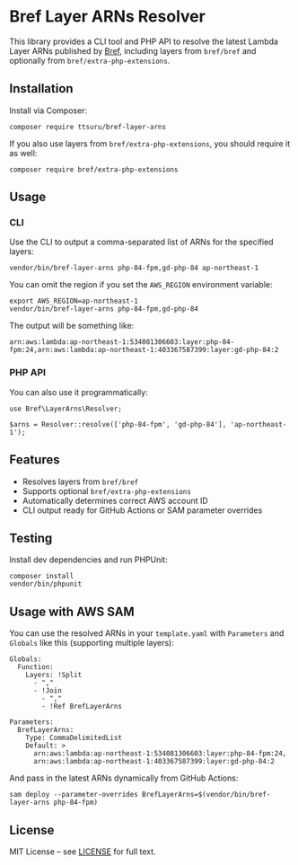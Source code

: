 # Bref Layer ARNs Resolver

This library provides a CLI tool and PHP API to resolve the latest Lambda Layer ARNs published by [Bref](https://bref.sh), including layers from `bref/bref` and optionally from `bref/extra-php-extensions`.

## Installation

Install via Composer:

```
composer require ttsuru/bref-layer-arns
```

If you also use layers from `bref/extra-php-extensions`, you should require it as well:

```
composer require bref/extra-php-extensions
```

## Usage

### CLI

Use the CLI to output a comma-separated list of ARNs for the specified layers:

```
vendor/bin/bref-layer-arns php-84-fpm,gd-php-84 ap-northeast-1
```

You can omit the region if you set the `AWS_REGION` environment variable:

```
export AWS_REGION=ap-northeast-1
vendor/bin/bref-layer-arns php-84-fpm,gd-php-84
```

The output will be something like:

```
arn:aws:lambda:ap-northeast-1:534081306603:layer:php-84-fpm:24,arn:aws:lambda:ap-northeast-1:403367587399:layer:gd-php-84:2
```

### PHP API

You can also use it programmatically:

```
use Bref\LayerArns\Resolver;

$arns = Resolver::resolve(['php-84-fpm', 'gd-php-84'], 'ap-northeast-1');
```

## Features

- Resolves layers from `bref/bref`
- Supports optional `bref/extra-php-extensions`
- Automatically determines correct AWS account ID
- CLI output ready for GitHub Actions or SAM parameter overrides

## Testing

Install dev dependencies and run PHPUnit:

```
composer install
vendor/bin/phpunit
```

## Usage with AWS SAM


You can use the resolved ARNs in your `template.yaml` with `Parameters` and `Globals` like this (supporting multiple layers):

```
Globals:
  Function:
    Layers: !Split
      - ","
      - !Join
        - ","
        - !Ref BrefLayerArns

Parameters:
  BrefLayerArns:
    Type: CommaDelimitedList
    Default: >
      arn:aws:lambda:ap-northeast-1:534081306603:layer:php-84-fpm:24,
      arn:aws:lambda:ap-northeast-1:403367587399:layer:gd-php-84:2
```

And pass in the latest ARNs dynamically from GitHub Actions:

```
sam deploy --parameter-overrides BrefLayerArns=$(vendor/bin/bref-layer-arns php-84-fpm)
```

## License

MIT License – see [LICENSE](LICENSE) for full text.
